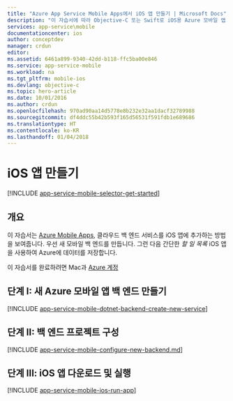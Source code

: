 ```yaml
---
title: "Azure App Service Mobile Apps에서 iOS 앱 만들기 | Microsoft Docs"
description: "이 자습서에 따라 Objective-C 또는 Swift로 iOS용 Azure 모바일 앱 백 엔드 사용을 시작합니다."
services: app-service\mobile
documentationcenter: ios
author: conceptdev
manager: crdun
editor: 
ms.assetid: 6461a899-9340-42dd-b118-ffc5ba00e846
ms.service: app-service-mobile
ms.workload: na
ms.tgt_pltfrm: mobile-ios
ms.devlang: objective-c
ms.topic: hero-article
ms.date: 10/01/2016
ms.author: crdun
ms.openlocfilehash: 970ad90aa14d5778e8b232e32aa1dacf32789988
ms.sourcegitcommit: df4ddc55b42b593f165d56531f591fdb1e689686
ms.translationtype: HT
ms.contentlocale: ko-KR
ms.lasthandoff: 01/04/2018
---
```

# <a name="create-an-ios-app"></a>iOS 앱 만들기
[!INCLUDE [app-service-mobile-selector-get-started](../../includes/app-service-mobile-selector-get-started.md)]

## <a name="overview"></a>개요
이 자습서는 [Azure Mobile Apps](app-service-mobile-value-prop.md), 클라우드 백 엔드 서비스를 iOS 앱에 추가하는 방법을 보여줍니다. 우선 새 모바일 백 엔드를 만듭니다. 그런 다음 간단한 *할 일 목록* iOS 앱을 사용하여 Azure에 데이터를 저장합니다.

이 자습서를 완료하려면 Mac과 [Azure 계정](https://azure.microsoft.com/pricing/free-trial/)

## <a name="step-i-create-a-new-azure-mobile-app-backend"></a>단계 I: 새 Azure 모바일 앱 백 엔드 만들기
[!INCLUDE [app-service-mobile-dotnet-backend-create-new-service](../../includes/app-service-mobile-dotnet-backend-create-new-service.md)]

## <a name="step-ii-configure-the-backend-project"></a>단계 II: 백 엔드 프로젝트 구성
[!INCLUDE [app-service-mobile-configure-new-backend.md](../../includes/app-service-mobile-configure-new-backend.md)]

## <a name="step-iii-download-and-run-the-ios-app"></a>단계 III: iOS 앱 다운로드 및 실행
[!INCLUDE [app-service-mobile-ios-run-app](../../includes/app-service-mobile-ios-run-app.md)]

<!-- URLs -->
[Azure portal]: https://portal.azure.com/
[Xcode]: https://go.microsoft.com/fwLink/p/?LinkID=266532
[Visual Studio Community 2013]: https://go.microsoft.com/fwLink/p/?LinkID=534203
